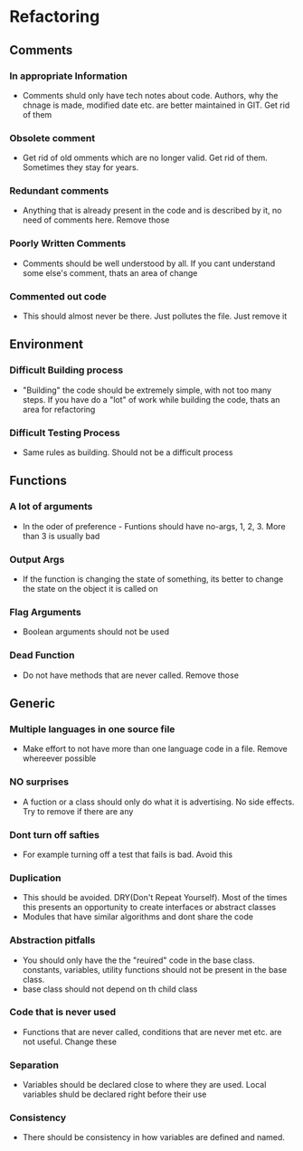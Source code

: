 # Refactoring

## Comments
### In appropriate Information
* Comments shuld only have tech notes about code. Authors, why the chnage is made, modified date etc. are better maintained  in GIT. Get rid of them
### Obsolete comment
* Get rid of old omments which are no longer valid. Get rid of them. Sometimes they stay for years.
### Redundant comments
* Anything that is already present in the code and is described by it, no need of comments here. Remove those
### Poorly Written Comments
* Comments should be well understood by all. If you cant understand some else's comment, thats an area of change
### Commented out code
* This should almost never be there. Just pollutes the file. Just remove it

## Environment
### Difficult Building process
* "Building" the code should be extremely simple, with not too many steps. If you have do a "lot" of work while building the code, thats an area for refactoring
### Difficult Testing Process
* Same rules as building. Should not be a difficult process

## Functions
### A lot of arguments
* In the oder of preference - Funtions should have no-args, 1, 2, 3. More than 3 is usually bad
### Output Args
* If the function is changing the state of something, its better to change the state on the object it is called on
### Flag Arguments
* Boolean arguments should not be used
### Dead Function
* Do not have methods that are never called. Remove those

## Generic
### Multiple languages in one source file
* Make effort to not have more than one language code in a file. Remove whereever possible
### NO surprises
* A fuction or a class should only do what it is advertising. No side effects. Try to remove if there are any
### Dont turn off safties
* For example turning off a test that fails is bad. Avoid this
### Duplication
* This should be avoided. DRY(Don't Repeat Yourself). Most of the times this presents an opportunity to create interfaces or abstract classes
* Modules that have similar algorithms and dont share the code
### Abstraction pitfalls
* You should only have the the "reuired" code in the base class. constants, variables, utility functions should not be present in the base class.
* base class should not depend on th child class
### Code  that is never used
* Functions that are never called, conditions that are never met etc. are not useful. Change these
### Separation
* Variables should be declared close to where they are used. Local variables shuld be declared right before their use
### Consistency
* There should be consistency in how variables are defined and named. 

